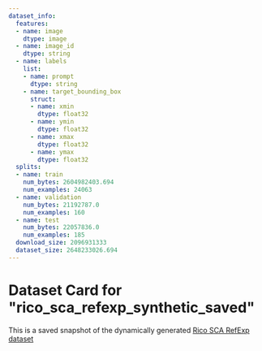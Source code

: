 ```yaml
---
dataset_info:
  features:
  - name: image
    dtype: image
  - name: image_id
    dtype: string
  - name: labels
    list:
    - name: prompt
      dtype: string
    - name: target_bounding_box
      struct:
      - name: xmin
        dtype: float32
      - name: ymin
        dtype: float32
      - name: xmax
        dtype: float32
      - name: ymax
        dtype: float32
  splits:
  - name: train
    num_bytes: 2604982403.694
    num_examples: 24063
  - name: validation
    num_bytes: 21192787.0
    num_examples: 160
  - name: test
    num_bytes: 22057836.0
    num_examples: 185
  download_size: 2096931333
  dataset_size: 2648233026.694
---
```

# Dataset Card for "rico_sca_refexp_synthetic_saved"

This is a saved snapshot of the dynamically generated [Rico SCA RefExp dataset](https://huggingface.co/datasets/ivelin/rico_sca_refexp_synthetic)
